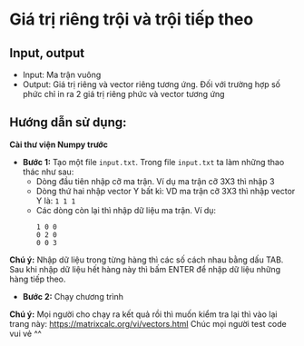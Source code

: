 # Giá trị riêng trội và trội tiếp theo

## Input, output
- Input: Ma trận vuông
- Output: Giá trị riêng và vector riêng tương ứng.
        Đối với trường hợp số phức chỉ in ra 2 giá trị riêng phức và vector tương ứng


## Hướng dẫn sử dụng:
    
**Cài thư viện Numpy trước**

* **Bước 1:** Tạo một file `input.txt`. Trong file `input.txt` ta làm những thao thác như sau:
  - Dòng đầu tiên nhập cỡ ma trận. Ví dụ ma trận cỡ 3X3 thì nhập 3
  - Dòng thứ hai nhập vector Y bất kì: VD ma trận cỡ 3X3 thì nhập vector Y là: `1 1 1` 
  - Các dòng còn lại thì nhập dữ liệu ma trận. Ví dụ:
    ```    
    1 0 0 
    0 2 0
    0 0 3
    ```
        
**Chú ý:** Nhập dữ liệu trong từng hàng thì các số cách nhau bằng dấu TAB. Sau khi nhập dữ liệu hết hàng này thì bấm ENTER để nhập dữ liệu những hàng tiếp theo.
    
* **Bước 2:** Chạy chương trình

**Chú ý:** Mọi người cho chạy ra kết quả rồi thì muốn kiểm tra lại thì vào lại trang này: https://matrixcalc.org/vi/vectors.html
Chúc mọi người test code vui vẻ ^^
